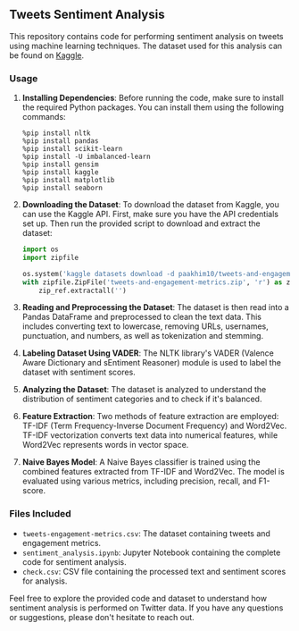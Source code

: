 ## Tweets Sentiment Analysis

This repository contains code for performing sentiment analysis on tweets using machine learning techniques. The dataset used for this analysis can be found on [Kaggle](https://www.kaggle.com/paakhim10/tweets-and-engagement-metrics).

### Usage

1. **Installing Dependencies**: 
   Before running the code, make sure to install the required Python packages. You can install them using the following commands:
   ```
   %pip install nltk
   %pip install pandas
   %pip install scikit-learn
   %pip install -U imbalanced-learn
   %pip install gensim
   %pip install kaggle
   %pip install matplotlib
   %pip install seaborn
   ```

2. **Downloading the Dataset**:
   To download the dataset from Kaggle, you can use the Kaggle API. First, make sure you have the API credentials set up. Then run the provided script to download and extract the dataset:
   ```python
   import os
   import zipfile

   os.system('kaggle datasets download -d paakhim10/tweets-and-engagement-metrics')
   with zipfile.ZipFile('tweets-and-engagement-metrics.zip', 'r') as zip_ref:
       zip_ref.extractall('')
   ```

3. **Reading and Preprocessing the Dataset**:
   The dataset is then read into a Pandas DataFrame and preprocessed to clean the text data. This includes converting text to lowercase, removing URLs, usernames, punctuation, and numbers, as well as tokenization and stemming.

4. **Labeling Dataset Using VADER**:
   The NLTK library's VADER (Valence Aware Dictionary and sEntiment Reasoner) module is used to label the dataset with sentiment scores.

5. **Analyzing the Dataset**:
   The dataset is analyzed to understand the distribution of sentiment categories and to check if it's balanced.

6. **Feature Extraction**:
   Two methods of feature extraction are employed: TF-IDF (Term Frequency-Inverse Document Frequency) and Word2Vec. TF-IDF vectorization converts text data into numerical features, while Word2Vec represents words in vector space.

7. **Naive Bayes Model**:
   A Naive Bayes classifier is trained using the combined features extracted from TF-IDF and Word2Vec. The model is evaluated using various metrics, including precision, recall, and F1-score.

### Files Included

- `tweets-engagement-metrics.csv`: The dataset containing tweets and engagement metrics.
- `sentiment_analysis.ipynb`: Jupyter Notebook containing the complete code for sentiment analysis.
- `check.csv`: CSV file containing the processed text and sentiment scores for analysis.

Feel free to explore the provided code and dataset to understand how sentiment analysis is performed on Twitter data. If you have any questions or suggestions, please don't hesitate to reach out.
